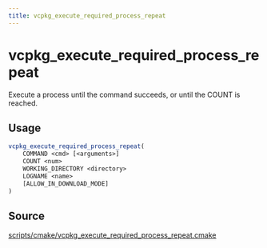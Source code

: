 ```yaml
---
title: vcpkg_execute_required_process_repeat
---
```


# vcpkg_execute_required_process_repeat

Execute a process until the command succeeds, or until the COUNT is reached.

## Usage

```cmake
vcpkg_execute_required_process_repeat(
    COMMAND <cmd> [<arguments>]
    COUNT <num>
    WORKING_DIRECTORY <directory>
    LOGNAME <name>
    [ALLOW_IN_DOWNLOAD_MODE]
)
```

## Source

[scripts/cmake/vcpkg\_execute\_required\_process\_repeat.cmake](https://github.com/Microsoft/vcpkg/blob/master/scripts/cmake/vcpkg_execute_required_process_repeat.cmake)

